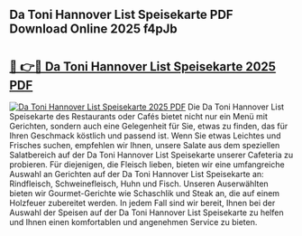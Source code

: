 ## Da Toni Hannover List Speisekarte PDF Download Online 2025 f4pJb

# <h2><a href="http://gccj3l.nevu.top/?p=Da+Toni+Hannover+List+Speisekarte">🔗 👉🔴 Da Toni Hannover List Speisekarte 2025 PDF</a></h2>

[![Da Toni Hannover List Speisekarte 2025 PDF](https://i.imgur.com/dBaPXMq.png)](http://gccj3l.nevu.top/?p=Da+Toni+Hannover+List+Speisekarte)
Die Da Toni Hannover List Speisekarte des Restaurants oder Cafés bietet nicht nur ein Menü mit Gerichten, sondern auch eine Gelegenheit für Sie, etwas zu finden, das für Ihren Geschmack köstlich und passend ist. Wenn Sie etwas Leichtes und Frisches suchen, empfehlen wir Ihnen, unsere Salate aus dem speziellen Salatbereich auf der Da Toni Hannover List Speisekarte unserer Cafeteria zu probieren. Für diejenigen, die Fleisch lieben, bieten wir eine umfangreiche Auswahl an Gerichten auf der Da Toni Hannover List Speisekarte an: Rindfleisch, Schweinefleisch, Huhn und Fisch. Unseren Auserwählten bieten wir Gourmet-Gerichte wie Schaschlik und Steak an, die auf einem Holzfeuer zubereitet werden. In jedem Fall sind wir bereit, Ihnen bei der Auswahl der Speisen auf der Da Toni Hannover List Speisekarte zu helfen und Ihnen einen komfortablen und angenehmen Service zu bieten.
